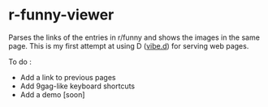 r-funny-viewer
==============

Parses the links of the entries in r/funny and shows the images in the same page.
This is my first attempt at using D ([vibe.d](http://vibed.org/)) for serving web pages. 

To do :
* Add a link to previous pages
* Add 9gag-like keyboard shortcuts
* Add a demo [soon]
